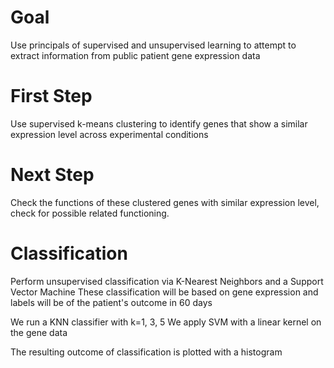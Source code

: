 # Goal #
Use principals of supervised and unsupervised learning to attempt to extract information from public patient gene expression data

# First Step #
Use supervised k-means clustering to identify genes that show a similar expression level across experimental conditions

# Next Step #
Check the functions of these clustered genes with similar expression level, check for possible related functioning.

# Classification #
Perform unsupervised classification via K-Nearest Neighbors and a Support Vector Machine
These classification will be based on gene expression and labels will be of the patient's outcome in 60 days

We run a KNN classifier with k=1, 3, 5
We apply SVM with a linear kernel on the gene data

The resulting outcome of classification is plotted with a histogram
